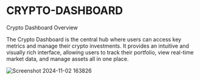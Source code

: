 # CRYPTO-DASHBOARD

Crypto Dashboard Overview

The Crypto Dashboard is the central hub where users can access key metrics and manage their crypto investments. It provides an intuitive and visually rich interface, allowing users to track their portfolio, view real-time market data, and manage assets all in one place.



![Screenshot 2024-11-02 163826](https://github.com/user-attachments/assets/67b3157b-2efd-44f2-95e4-56d780014795)
